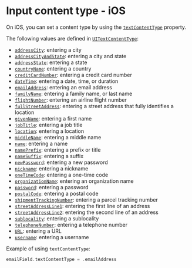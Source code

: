 # Input content type - iOS

On iOS, you can set a content type by using the [`textContentType`](https://developer.apple.com/documentation/uikit/uitextinputtraits/1649656-textcontenttype) property.

The following values are defined in [`UITextContentType`](https://developer.apple.com/documentation/uikit/uitextcontenttype):

- [`addressCity`](https://developer.apple.com/documentation/uikit/uitextcontenttype/1649648-addresscity): entering a city
- [`addressCityAndState`](https://developer.apple.com/documentation/uikit/uitextcontenttype/1649657-addresscityandstate): entering a city and state
- [`addressState`](https://developer.apple.com/documentation/uikit/uitextcontenttype/1649654-addressstate): entering a state
- [`countryName`](https://developer.apple.com/documentation/uikit/uitextcontenttype/1649650-countryname): entering a country
- [`creditCardNumber`](https://developer.apple.com/documentation/uikit/uitextcontenttype/1778267-creditcardnumber): entering a credit card number
- [`dateTime`](https://developer.apple.com/documentation/uikit/uitextcontenttype/3750919-datetime): entering a date, time, or duration
- [`emailAddress`](https://developer.apple.com/documentation/uikit/uitextcontenttype/1649660-emailaddress): entering an email address
- [`familyName`](https://developer.apple.com/documentation/uikit/uitextcontenttype/1649662-familyname): entering a family name, or last name
- [`flightNumber`](https://developer.apple.com/documentation/uikit/uitextcontenttype/3750920-flightnumber): entering an airline flight number
- [`fullStreetAddress`](https://developer.apple.com/documentation/uikit/uitextcontenttype/1649661-fullstreetaddress): entering a street address that fully identifies a location
- [`givenName`](https://developer.apple.com/documentation/uikit/uitextcontenttype/1649659-givenname): entering a first name
- [`jobTitle`](https://developer.apple.com/documentation/uikit/uitextcontenttype/1649667-jobtitle): entering a job title
- [`location`](https://developer.apple.com/documentation/uikit/uitextcontenttype/1649646-location): entering a location
- [`middleName`](https://developer.apple.com/documentation/uikit/uitextcontenttype/1649653-middlename): entering a middle name
- [`name`](https://developer.apple.com/documentation/uikit/uitextcontenttype/1649669-name): entering a name
- [`namePrefix`](https://developer.apple.com/documentation/uikit/uitextcontenttype/1649647-nameprefix): entering a prefix or title
- [`nameSuffix`](https://developer.apple.com/documentation/uikit/uitextcontenttype/1649665-namesuffix): entering a suffix
- [`newPassword`](https://developer.apple.com/documentation/uikit/uitextcontenttype/2980929-newpassword): entering a new password
- [`nickname`](https://developer.apple.com/documentation/uikit/uitextcontenttype/1649652-nickname): entering a nickname
- [`oneTimeCode`](https://developer.apple.com/documentation/uikit/uitextcontenttype/2980930-onetimecode): entering a one-time code
- [`organizationName`](https://developer.apple.com/documentation/uikit/uitextcontenttype/1649666-organizationname): entering an organization name
- [`password`](https://developer.apple.com/documentation/uikit/uitextcontenttype/2865813-password): entering a password
- [`postalCode`](https://developer.apple.com/documentation/uikit/uitextcontenttype/1649649-postalcode): entering a postal code
- [`shipmentTrackingNumber`](https://developer.apple.com/documentation/uikit/uitextcontenttype/3750921-shipmenttrackingnumber): entering a parcel tracking number
- [`streetAddressLine1`](https://developer.apple.com/documentation/uikit/uitextcontenttype/1649663-streetaddressline1): entering the first line of an address
- [`streetAddressLine2`](https://developer.apple.com/documentation/uikit/uitextcontenttype/1649658-streetaddressline2): entering the second line of an address
- [`sublocality`](https://developer.apple.com/documentation/uikit/uitextcontenttype/1649655-sublocality): entering a sublocality
- [`telephoneNumber`](https://developer.apple.com/documentation/uikit/uitextcontenttype/1649664-telephonenumber): entering a telephone number
- [`URL`](https://developer.apple.com/documentation/uikit/uitextcontenttype/1649651-url): entering a URL
- [`username`](https://developer.apple.com/documentation/uikit/uitextcontenttype/2866088-username): entering a username

Example of using `textContentType`:

```swift
emailField.textContentType = .emailAddress
```
